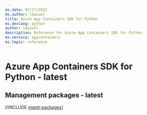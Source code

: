 ```yaml
---
ms.data: 07/27/2022
ms.author: lmazuel
title: Azure App Containers SDK for Python
ms.devlang: python
author: lmazuel
description: Reference for Azure App Containers SDK for Python
ms.service: appcontainers
ms.topic: reference
---
```

# Azure App Containers SDK for Python - latest

## Management packages - latest
[!INCLUDE [mgmt-packages](app-containers-mgmt-index.md)]